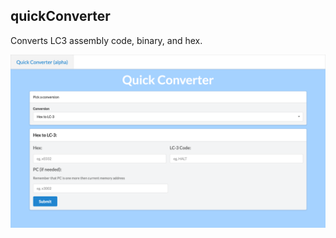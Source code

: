 ## quickConverter
Converts LC3 assembly code, binary, and hex.

![alt tag](static/quickConverter.png "Example")
